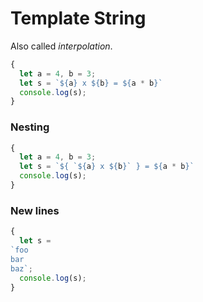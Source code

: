 # Template String

Also called *interpolation*.

```js
{
  let a = 4, b = 3;
  let s = `${a} x ${b} = ${a * b}`
  console.log(s);
}
```

### Nesting

```js
{
  let a = 4, b = 3;
  let s = `${ `${a} x ${b}` } = ${a * b}`
  console.log(s);
}
```

### New lines

```js
{
  let s =
`foo
bar
baz`;
  console.log(s);
}
```
